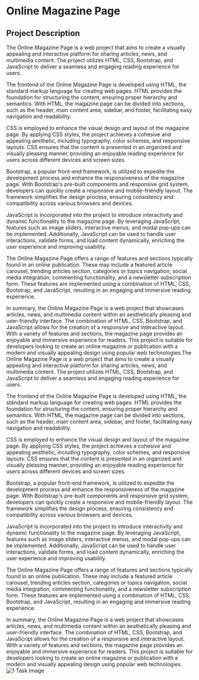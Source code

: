 # Online Magazine Page
## Project Description<br>
The Online Magazine Page is a web project that aims to create a visually appealing and interactive platform for sharing articles, news, and multimedia content. The project utilizes HTML, CSS, Bootstrap, and JavaScript to deliver a seamless and engaging reading experience for users.

The frontend of the Online Magazine Page is developed using HTML, the standard markup language for creating web pages. HTML provides the foundation for structuring the content, ensuring proper hierarchy and semantics. With HTML, the magazine page can be divided into sections, such as the header, main content area, sidebar, and footer, facilitating easy navigation and readability.

CSS is employed to enhance the visual design and layout of the magazine page. By applying CSS styles, the project achieves a cohesive and appealing aesthetic, including typography, color schemes, and responsive layouts. CSS ensures that the content is presented in an organized and visually pleasing manner, providing an enjoyable reading experience for users across different devices and screen sizes.

Bootstrap, a popular front-end framework, is utilized to expedite the development process and enhance the responsiveness of the magazine page. With Bootstrap's pre-built components and responsive grid system, developers can quickly create a responsive and mobile-friendly layout. The framework simplifies the design process, ensuring consistency and compatibility across various browsers and devices.

JavaScript is incorporated into the project to introduce interactivity and dynamic functionality to the magazine page. By leveraging JavaScript, features such as image sliders, interactive menus, and modal pop-ups can be implemented. Additionally, JavaScript can be used to handle user interactions, validate forms, and load content dynamically, enriching the user experience and improving usability.

The Online Magazine Page offers a range of features and sections typically found in an online publication. These may include a featured article carousel, trending articles section, categories or topics navigation, social media integration, commenting functionality, and a newsletter subscription form. These features are implemented using a combination of HTML, CSS, Bootstrap, and JavaScript, resulting in an engaging and immersive reading experience.

In summary, the Online Magazine Page is a web project that showcases articles, news, and multimedia content within an aesthetically pleasing and user-friendly interface. The combination of HTML, CSS, Bootstrap, and JavaScript allows for the creation of a responsive and interactive layout. With a variety of features and sections, the magazine page provides an enjoyable and immersive experience for readers. This project is suitable for developers looking to create an online magazine or publication with a modern and visually appealing design using popular web technologies.The Online Magazine Page is a web project that aims to create a visually appealing and interactive platform for sharing articles, news, and multimedia content. The project utilizes HTML, CSS, Bootstrap, and JavaScript to deliver a seamless and engaging reading experience for users.

The frontend of the Online Magazine Page is developed using HTML, the standard markup language for creating web pages. HTML provides the foundation for structuring the content, ensuring proper hierarchy and semantics. With HTML, the magazine page can be divided into sections, such as the header, main content area, sidebar, and footer, facilitating easy navigation and readability.

CSS is employed to enhance the visual design and layout of the magazine page. By applying CSS styles, the project achieves a cohesive and appealing aesthetic, including typography, color schemes, and responsive layouts. CSS ensures that the content is presented in an organized and visually pleasing manner, providing an enjoyable reading experience for users across different devices and screen sizes.

Bootstrap, a popular front-end framework, is utilized to expedite the development process and enhance the responsiveness of the magazine page. With Bootstrap's pre-built components and responsive grid system, developers can quickly create a responsive and mobile-friendly layout. The framework simplifies the design process, ensuring consistency and compatibility across various browsers and devices.

JavaScript is incorporated into the project to introduce interactivity and dynamic functionality to the magazine page. By leveraging JavaScript, features such as image sliders, interactive menus, and modal pop-ups can be implemented. Additionally, JavaScript can be used to handle user interactions, validate forms, and load content dynamically, enriching the user experience and improving usability.

The Online Magazine Page offers a range of features and sections typically found in an online publication. These may include a featured article carousel, trending articles section, categories or topics navigation, social media integration, commenting functionality, and a newsletter subscription form. These features are implemented using a combination of HTML, CSS, Bootstrap, and JavaScript, resulting in an engaging and immersive reading experience.

In summary, the Online Magazine Page is a web project that showcases articles, news, and multimedia content within an aesthetically pleasing and user-friendly interface. The combination of HTML, CSS, Bootstrap, and JavaScript allows for the creation of a responsive and interactive layout. With a variety of features and sections, the magazine page provides an enjoyable and immersive experience for readers. This project is suitable for developers looking to create an online magazine or publication with a modern and visually appealing design using popular web technologies.
![1 Task Image](https://github.com/Shubham-Kumar-Singh0808/OnlineMagazinePage/assets/111346659/4b0e6da7-1bad-425e-87d8-695c5f98413e)
